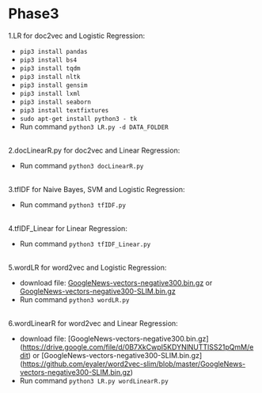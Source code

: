 # Phase3
1.LR for doc2vec and Logistic Regression:

  * `pip3 install pandas`
  * `pip3 install bs4`
  * `pip3 install tqdm`
  * `pip3 install nltk`
  * `pip3 install gensim`
  * `pip3 install lxml`
  * `pip3 install seaborn`
  * `pip3 install textfixtures`
  * `sudo apt-get install python3 - tk`
  * Run command `python3 LR.py -d DATA_FOLDER`
  <br/>
2.docLinearR.py for doc2vec and Linear Regression:

  * Run command `python3 docLinearR.py`
  <br/>
3.tfIDF for Naive Bayes, SVM and Logistic Regression:

  * Run command `python3 tfIDF.py`
  <br/>
4.tfIDF_Linear for Linear Regression:

  * Run command `python3 tfIDF_Linear.py`
  <br/>
5.wordLR for word2vec and Logistic Regression:

  * download file: [GoogleNews-vectors-negative300.bin.gz](https://drive.google.com/file/d/0B7XkCwpI5KDYNlNUTTlSS21pQmM/edit) or [GoogleNews-vectors-negative300-SLIM.bin.gz](https://github.com/eyaler/word2vec-slim/blob/master/GoogleNews-vectors-negative300-SLIM.bin.gz)
  * Run command `python3 wordLR.py`
  <br/>
6.wordLinearR for word2vec and Linear Regression:

  * download file: [GoogleNews-vectors-negative300.bin.gz] (https://drive.google.com/file/d/0B7XkCwpI5KDYNlNUTTlSS21pQmM/edit) or [GoogleNews-vectors-negative300-SLIM.bin.gz] (https://github.com/eyaler/word2vec-slim/blob/master/GoogleNews-vectors-negative300-SLIM.bin.gz)
  * Run command `python3 LR.py wordLinearR.py`
  <br/>
